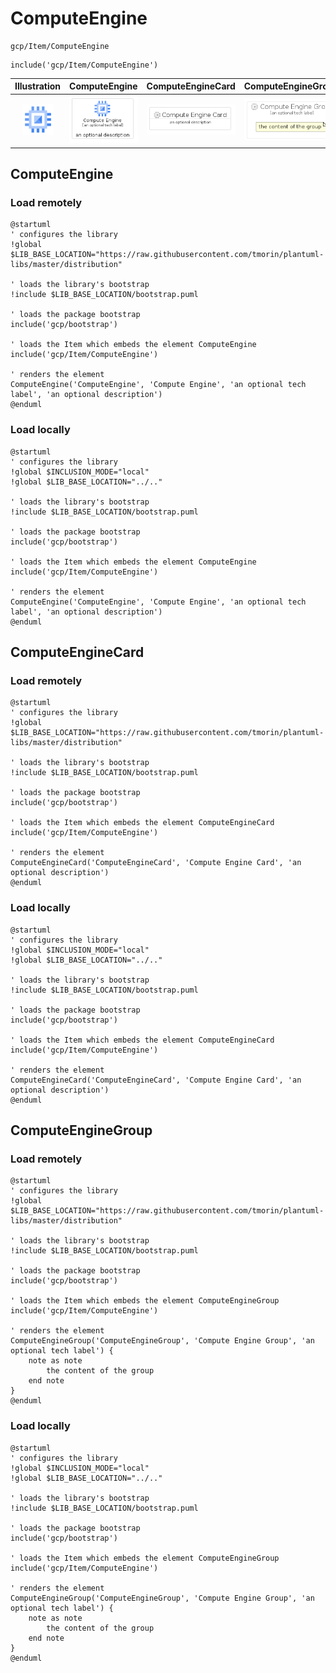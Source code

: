 # ComputeEngine


```text
gcp/Item/ComputeEngine
```

```text
include('gcp/Item/ComputeEngine')
```



| Illustration | ComputeEngine | ComputeEngineCard | ComputeEngineGroup |
| :---: | :---: | :---: | :---: |
| ![illustration for Illustration](../../gcp/Item/ComputeEngine.png) | ![illustration for ComputeEngine](../../gcp/Item/ComputeEngine.Local.png) | ![illustration for ComputeEngineCard](../../gcp/Item/ComputeEngineCard.Local.png) | ![illustration for ComputeEngineGroup](../../gcp/Item/ComputeEngineGroup.Local.png) |




## ComputeEngine

### Load remotely
```plantuml
@startuml
' configures the library
!global $LIB_BASE_LOCATION="https://raw.githubusercontent.com/tmorin/plantuml-libs/master/distribution"

' loads the library's bootstrap
!include $LIB_BASE_LOCATION/bootstrap.puml

' loads the package bootstrap
include('gcp/bootstrap')

' loads the Item which embeds the element ComputeEngine
include('gcp/Item/ComputeEngine')

' renders the element
ComputeEngine('ComputeEngine', 'Compute Engine', 'an optional tech label', 'an optional description')
@enduml
```

### Load locally
```plantuml
@startuml
' configures the library
!global $INCLUSION_MODE="local"
!global $LIB_BASE_LOCATION="../.."

' loads the library's bootstrap
!include $LIB_BASE_LOCATION/bootstrap.puml

' loads the package bootstrap
include('gcp/bootstrap')

' loads the Item which embeds the element ComputeEngine
include('gcp/Item/ComputeEngine')

' renders the element
ComputeEngine('ComputeEngine', 'Compute Engine', 'an optional tech label', 'an optional description')
@enduml
```

## ComputeEngineCard

### Load remotely
```plantuml
@startuml
' configures the library
!global $LIB_BASE_LOCATION="https://raw.githubusercontent.com/tmorin/plantuml-libs/master/distribution"

' loads the library's bootstrap
!include $LIB_BASE_LOCATION/bootstrap.puml

' loads the package bootstrap
include('gcp/bootstrap')

' loads the Item which embeds the element ComputeEngineCard
include('gcp/Item/ComputeEngine')

' renders the element
ComputeEngineCard('ComputeEngineCard', 'Compute Engine Card', 'an optional description')
@enduml
```

### Load locally
```plantuml
@startuml
' configures the library
!global $INCLUSION_MODE="local"
!global $LIB_BASE_LOCATION="../.."

' loads the library's bootstrap
!include $LIB_BASE_LOCATION/bootstrap.puml

' loads the package bootstrap
include('gcp/bootstrap')

' loads the Item which embeds the element ComputeEngineCard
include('gcp/Item/ComputeEngine')

' renders the element
ComputeEngineCard('ComputeEngineCard', 'Compute Engine Card', 'an optional description')
@enduml
```

## ComputeEngineGroup

### Load remotely
```plantuml
@startuml
' configures the library
!global $LIB_BASE_LOCATION="https://raw.githubusercontent.com/tmorin/plantuml-libs/master/distribution"

' loads the library's bootstrap
!include $LIB_BASE_LOCATION/bootstrap.puml

' loads the package bootstrap
include('gcp/bootstrap')

' loads the Item which embeds the element ComputeEngineGroup
include('gcp/Item/ComputeEngine')

' renders the element
ComputeEngineGroup('ComputeEngineGroup', 'Compute Engine Group', 'an optional tech label') {
    note as note
        the content of the group
    end note
}
@enduml
```

### Load locally
```plantuml
@startuml
' configures the library
!global $INCLUSION_MODE="local"
!global $LIB_BASE_LOCATION="../.."

' loads the library's bootstrap
!include $LIB_BASE_LOCATION/bootstrap.puml

' loads the package bootstrap
include('gcp/bootstrap')

' loads the Item which embeds the element ComputeEngineGroup
include('gcp/Item/ComputeEngine')

' renders the element
ComputeEngineGroup('ComputeEngineGroup', 'Compute Engine Group', 'an optional tech label') {
    note as note
        the content of the group
    end note
}
@enduml
```

